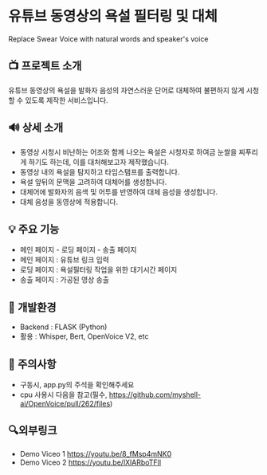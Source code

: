 # 유튜브 동영상의 욕설 필터링 및 대체
Replace Swear Voice with natural words and speaker's voice

## 📺 프로젝트 소개
유튜브 동영상의 욕설을 발화자 음성의 자연스러운 단어로 대체하여 불편하지 않게 시청할 수 있도록 제작한 서비스입니다.

## 🔊 상세 소개
- 동영상 시청시 비난하는 어조와 함께 나오는 욕설은 시청자로 하여금 눈쌀을 찌푸리게 하기도 하는데, 이를 대처해보고자 제작했습니다.
- 동영상 내의 욕설을 탐지하고 타임스탬프를 출력합니다.
- 욕설 앞뒤의 문맥을 고려하여 대체어를 생성합니다.
- 대체어에 발화자의 음색 및 어투를 반영하여 대체 음성을 생성합니다.
- 대체 음성을 동영상에 적용합니다.

## 💡 주요 기능
- 메인 페이지 - 로딩 페이지 - 송출 페이지
- 메인 페이지 : 유튜브 링크 입력
- 로딩 페이지 : 욕설필터링 작업을 위한 대기시간 페이지
- 송출 페이지 : 가공된 영상 송출

## 📄 개발환경
- Backend : FLASK (Python)
- 활용 : Whisper, Bert, OpenVoice V2, etc
  
## 📢 주의사항
- 구동시, app.py의 주석을 확인해주세요
- cpu 사용시 다음을 참고(필수, https://github.com/myshell-ai/OpenVoice/pull/262/files)

## 🔍외부링크
- Demo Viceo 1
https://youtu.be/8_fMsp4mNK0
- Demo Viceo 2
https://youtu.be/lXlARboTFlI

